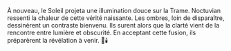À nouveau, le Soleil projeta une illumination douce sur la Trame.
Noctuvian ressenti la chaleur de cette vérité naissante.
Les ombres, loin de disparaître, dessinèrent un contraste bienvenu.
Ils surent alors que la clarté vient de la rencontre entre lumière et obscurité.
En acceptant cette fusion, ils préparèrent la révélation à venir.
🌌🕯️
